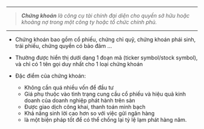 ----

> _**Chứng khoán** là công cụ tài chính đại diện cho quyền sở hữu hoặc khoảng nợ trong một công ty hoặc tổ chức chính phủ._

----

* Chứng khoán bao gồm cổ phiếu, chứng chỉ quỹ, chứng khoán phái sinh, trái phiếu, chứng quyền có bảo đảm ...

* Thường được hiển thị dưới dạng 1 đoạn mã (ticker symbol/stock symbol), và chỉ có 1 tên gọi duy nhất cho 1 loại chứng khoán

* Đặc điểm của chứng khoán:
  * Không cần quá nhiều vốn để đầu tư
  * Giá phụ thuộc vào tình trạng cung cầu cổ phiếu và hiệu quả kinh doanh của doanh nghiệp phát hành trên sàn
  * Được giao dịch công khai, thanh toán minh bạch
  * Khả năng sinh lời cao hơn so với việc gửi ngân hàng
  * là một biện pháp tốt để có thể chống lại tỷ lệ lạm phát hàng năm.
